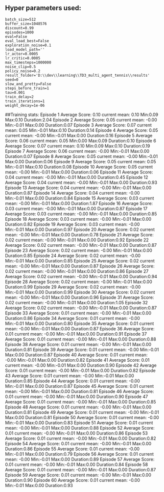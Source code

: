 ## Hyper parameters used:
	batch_size=512
	buffer_size=1048576
	discount=0.99
	episodes=1000
	eval=False
	eval_load_best=False
	exploration_noise=0.1
	load_model_path=''
	lr_actor=0.0005
	lr_critic=0.0005
	max_timesteps=1000000
	noise_clip=0.5
	policy_noise=0.2
	result_folder='D:\\dev\\learning\\TD3_multi_agent_tennis\\results'
	seed=0
	slow_and_pretty=False
	steps_before_train=1
	tau=0.001
	train_delay=2
	train_iterations=1
	weight_decay=1e-06
##Training stats:
	Episode 1	Average Score: 0.10 	 current mean: 0.10	 Min:0.09	Max:0.10	Duration:2.04
	Episode 2	Average Score: 0.05 	 current mean: -0.00	 Min:-0.01	Max:0.00	Duration:0.07
	Episode 3	Average Score: 0.07 	 current mean: 0.05	 Min:-0.01	Max:0.10	Duration:0.14
	Episode 4	Average Score: 0.05 	 current mean: -0.00	 Min:-0.01	Max:0.00	Duration:0.16
	Episode 5	Average Score: 0.06 	 current mean: 0.05	 Min:0.00	Max:0.09	Duration:0.10
	Episode 6	Average Score: 0.07 	 current mean: 0.10	 Min:0.09	Max:0.10	Duration:0.19
	Episode 7	Average Score: 0.06 	 current mean: -0.00	 Min:-0.01	Max:0.00	Duration:0.07
	Episode 8	Average Score: 0.05 	 current mean: -0.00	 Min:-0.01	Max:0.00	Duration:0.06
	Episode 9	Average Score: 0.05 	 current mean: 0.05	 Min:-0.01	Max:0.10	Duration:0.08
	Episode 10	Average Score: 0.05 	 current mean: -0.00	 Min:-0.01	Max:0.00	Duration:0.06
	Episode 11	Average Score: 0.04 	 current mean: -0.00	 Min:-0.01	Max:0.00	Duration:0.45
	Episode 12	Average Score: 0.04 	 current mean: -0.00	 Min:-0.01	Max:0.00	Duration:0.93
	Episode 13	Average Score: 0.04 	 current mean: -0.00	 Min:-0.01	Max:0.00	Duration:0.87
	Episode 14	Average Score: 0.04 	 current mean: -0.00	 Min:-0.01	Max:0.00	Duration:0.84
	Episode 15	Average Score: 0.03 	 current mean: -0.00	 Min:-0.01	Max:0.00	Duration:1.87
	Episode 16	Average Score: 0.03 	 current mean: -0.00	 Min:-0.01	Max:0.00	Duration:0.87
	Episode 17	Average Score: 0.03 	 current mean: -0.00	 Min:-0.01	Max:0.00	Duration:0.85
	Episode 18	Average Score: 0.03 	 current mean: -0.00	 Min:-0.01	Max:0.00	Duration:0.82
	Episode 19	Average Score: 0.03 	 current mean: -0.00	 Min:-0.01	Max:0.00	Duration:0.97
	Episode 20	Average Score: 0.02 	 current mean: -0.00	 Min:-0.01	Max:0.00	Duration:0.78
	Episode 21	Average Score: 0.02 	 current mean: -0.00	 Min:-0.01	Max:0.00	Duration:0.92
	Episode 22	Average Score: 0.02 	 current mean: -0.00	 Min:-0.01	Max:0.00	Duration:0.87
	Episode 23	Average Score: 0.02 	 current mean: -0.00	 Min:-0.01	Max:0.00	Duration:0.85
	Episode 24	Average Score: 0.02 	 current mean: -0.00	 Min:-0.01	Max:0.00	Duration:0.85
	Episode 25	Average Score: 0.02 	 current mean: -0.00	 Min:-0.01	Max:0.00	Duration:0.87
	Episode 26	Average Score: 0.02 	 current mean: -0.00	 Min:-0.01	Max:0.00	Duration:0.86
	Episode 27	Average Score: 0.02 	 current mean: -0.00	 Min:-0.01	Max:0.00	Duration:0.94
	Episode 28	Average Score: 0.02 	 current mean: -0.00	 Min:-0.01	Max:0.00	Duration:0.99
	Episode 29	Average Score: 0.02 	 current mean: -0.00	 Min:-0.01	Max:0.00	Duration:0.99
	Episode 30	Average Score: 0.02 	 current mean: -0.00	 Min:-0.01	Max:0.00	Duration:0.96
	Episode 31	Average Score: 0.02 	 current mean: -0.00	 Min:-0.01	Max:0.00	Duration:1.05
	Episode 32	Average Score: 0.02 	 current mean: -0.00	 Min:-0.01	Max:0.00	Duration:0.87
	Episode 33	Average Score: 0.01 	 current mean: -0.00	 Min:-0.01	Max:0.00	Duration:0.86
	Episode 34	Average Score: 0.01 	 current mean: -0.00	 Min:-0.01	Max:0.00	Duration:0.80
	Episode 35	Average Score: 0.01 	 current mean: -0.00	 Min:-0.01	Max:0.00	Duration:0.87
	Episode 36	Average Score: 0.01 	 current mean: -0.00	 Min:-0.01	Max:0.00	Duration:0.91
	Episode 37	Average Score: 0.01 	 current mean: -0.00	 Min:-0.01	Max:0.00	Duration:0.88
	Episode 38	Average Score: 0.01 	 current mean: -0.00	 Min:-0.01	Max:0.00	Duration:0.81
	Episode 39	Average Score: 0.01 	 current mean: -0.00	 Min:-0.01	Max:0.00	Duration:0.87
	Episode 40	Average Score: 0.01 	 current mean: -0.00	 Min:-0.01	Max:0.00	Duration:0.82
	Episode 41	Average Score: 0.01 	 current mean: -0.00	 Min:-0.01	Max:0.00	Duration:0.90
	Episode 42	Average Score: 0.01 	 current mean: -0.00	 Min:-0.01	Max:0.00	Duration:0.82
	Episode 43	Average Score: 0.01 	 current mean: -0.00	 Min:-0.01	Max:0.00	Duration:0.85
	Episode 44	Average Score: 0.01 	 current mean: -0.00	 Min:-0.01	Max:0.00	Duration:0.87
	Episode 45	Average Score: 0.01 	 current mean: -0.00	 Min:-0.01	Max:0.00	Duration:0.81
	Episode 46	Average Score: 0.01 	 current mean: -0.00	 Min:-0.01	Max:0.00	Duration:0.90
	Episode 47	Average Score: 0.01 	 current mean: -0.00	 Min:-0.01	Max:0.00	Duration:0.85
	Episode 48	Average Score: 0.01 	 current mean: -0.00	 Min:-0.01	Max:0.00	Duration:0.81
	Episode 49	Average Score: 0.01 	 current mean: -0.00	 Min:-0.01	Max:0.00	Duration:0.81
	Episode 50	Average Score: 0.01 	 current mean: -0.00	 Min:-0.01	Max:0.00	Duration:0.83
	Episode 51	Average Score: 0.01 	 current mean: -0.00	 Min:-0.01	Max:0.00	Duration:0.88
	Episode 52	Average Score: 0.01 	 current mean: -0.00	 Min:-0.01	Max:0.00	Duration:0.86
	Episode 53	Average Score: 0.01 	 current mean: -0.00	 Min:-0.01	Max:0.00	Duration:0.82
	Episode 54	Average Score: 0.01 	 current mean: -0.00	 Min:-0.01	Max:0.00	Duration:0.86
	Episode 55	Average Score: 0.01 	 current mean: -0.00	 Min:-0.01	Max:0.00	Duration:0.79
	Episode 56	Average Score: 0.01 	 current mean: -0.00	 Min:-0.01	Max:0.00	Duration:0.89
	Episode 57	Average Score: 0.01 	 current mean: -0.00	 Min:-0.01	Max:0.00	Duration:0.84
	Episode 58	Average Score: 0.01 	 current mean: -0.00	 Min:-0.01	Max:0.00	Duration:0.87
	Episode 59	Average Score: 0.01 	 current mean: -0.00	 Min:-0.01	Max:0.00	Duration:0.90
	Episode 60	Average Score: 0.01 	 current mean: -0.00	 Min:-0.01	Max:0.00	Duration:0.93
